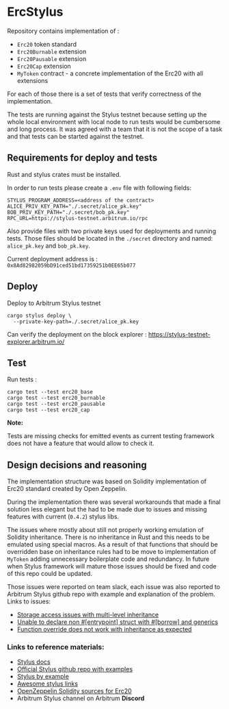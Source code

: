 # ErcStylus 

Repository contains implementation of :
- `Erc20` token standard
- `Erc20Burnable` extension
- `Erc20Pausable` extension
- `Erc20Cap` extension
- `MyToken` contract - a concrete implementation of the Erc20 with all extensions

For each of those there is a set of tests that verify correctness of the implementation.

The tests are running against the Stylus testnet because setting up the whole local environment with local node to run tests would be cumbersome and long process. It was agreed with a team that it is not the scope of a task and that tests can be started against the testnet.

## Requirements for deploy and tests

Rust and stylus crates must be installed.

In order to run tests please create a `.env` file with following fields:
```
STYLUS_PROGRAM_ADDRESS=<address of the contract>
ALICE_PRIV_KEY_PATH="./.secret/alice_pk.key"
BOB_PRIV_KEY_PATH="./.secret/bob_pk.key"
RPC_URL=https://stylus-testnet.arbitrum.io/rpc
```
Also provide files with two private keys used for deployments and running tests. Those files should be located
in the `./secret` directory and named: `alice_pk.key` and `bob_pk.key`.

Current deployment address is : `0x8Ad82982059bD91ced51bd17359251b0EE65b077`


## Deploy

Deploy to Arbitrum Stylus testnet 
```
cargo stylus deploy \
  --private-key-path=./.secret/alice_pk.key
```  

Can verify the deployment on the block explorer : https://stylus-testnet-explorer.arbitrum.io/

## Test

Run tests :
```
cargo test --test erc20_base 
cargo test --test erc20_burnable 
cargo test --test erc20_pausable 
cargo test --test erc20_cap 
```

**Note:** 

Tests are missing checks for emitted events as current testing framework does not have a feature that would allow to check it.

## Design decisions and reasoning

The implementation structure was based on Solidity implementation of Erc20 standard created by Open Zeppelin.

During the implementation there was several workarounds that made a final solution less elegant but the had
to be made due to issues and missing features with current (`0.4.2`) stylus libs.

The issues where mostly about still not properly working emulation of Solidity inheritance. There is no inheritance in Rust and this needs to be emulated using special macros. As a result of that functions that 
should be overridden base on inheritance rules had to be move to implementation of `MyToken` adding 
unnecessary boilerplate code and redundancy. In future when Stylus framework will mature those issues should 
be fixed and code of this repo could be updated. 

Those issues were reported on team slack, each issue was also reported to Arbitrum Stylus github repo with example and explanation of the problem. 
Links to issues:
- [Storage access issues with multi-level inheritance](https://github.com/OffchainLabs/stylus-sdk-rs/issues/106)
- [Unable to declare non #[entrypoint] struct with #[borrow] and generics](https://github.com/OffchainLabs/stylus-sdk-rs/issues/107)
- [Function override does not work with inheritance as expected](https://github.com/OffchainLabs/stylus-sdk-rs/issues/109)


### Links to reference materials:

 - [Stylus docs](https://docs.arbitrum.io/stylus/stylus-gentle-introduction)
 - [Official Stylus github repo with examples](https://github.com/OffchainLabs/stylus-sdk-rs/tree/stylus)
 - [Stylus by example](https://arbitrum-stylus-by-example.vercel.app/basic_examples/constants)
 - [Awesome stylus links](https://github.com/OffchainLabs/awesome-stylus)
  - [OpenZeppelin Solidity sources for Erc20](https://github.com/OpenZeppelin/openzeppelin-contracts/blob/master/contracts/token/ERC20/ERC20.sol)
- Arbitrum Stylus channel on Arbitrum **Discord**